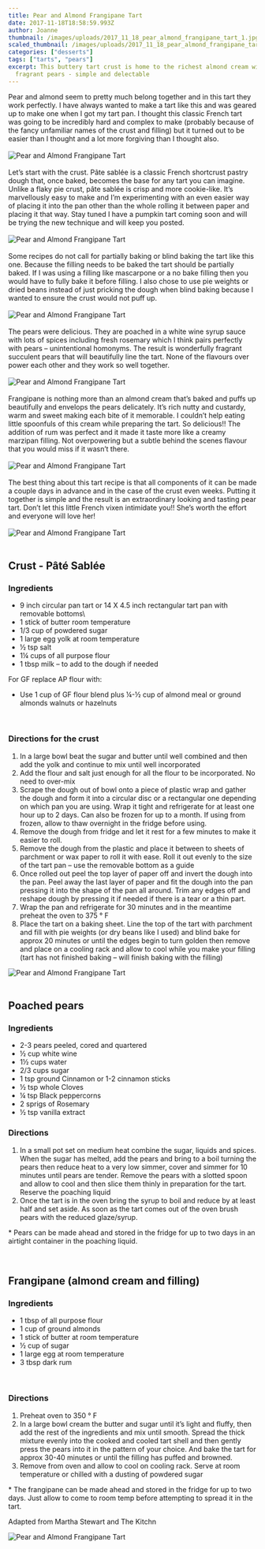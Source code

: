 ```yaml
---
title: Pear and Almond Frangipane Tart
date: 2017-11-18T18:58:59.993Z
author: Joanne
thumbnail: /images/uploads/2017_11_18_pear_almond_frangipane_tart_1.jpg
scaled_thumbnail: /images/uploads/2017_11_18_pear_almond_frangipane_tart_0.jpg
categories: ["desserts"]
tags: ["tarts", "pears"]
excerpt: This buttery tart crust is home to the richest almond cream with the most
  fragrant pears - simple and delectable
---
```

Pear and almond seem to pretty much belong together and in this tart they work perfectly. I have always wanted to make a tart like this and was geared up to make one when I got my tart pan. I thought this classic French tart was going to be incredibly hard and complex to make (probably because of the fancy unfamiliar names of the crust and filling) but it turned out to be easier than I thought and a lot more forgiving than I thought also.
<br>
<br>
![Pear and Almond Frangipane Tart](/images/uploads/2017_11_18_pear_almond_frangipane_tart_2.jpg)
<br>
<br>
Let’s start with the crust. Pâte sablée is a classic French shortcrust pastry dough that, once baked, becomes the base for any tart you can imagine. Unlike a flaky pie crust, pâte sablée is crisp and more cookie-like.  It’s marvellously easy to make and I’m experimenting with an even easier way of placing it into the pan other than the whole rolling it between paper and placing it that way.  Stay tuned I have a pumpkin tart coming soon and will be trying the new technique and will keep you posted.
<br>
<br>
![Pear and Almond Frangipane Tart](/images/uploads/2017_11_18_pear_almond_frangipane_tart_3.jpg)
<br>
<br>
Some recipes do not call for partially baking or blind baking the tart like this one.  Because the filling needs to be baked the tart should be partially baked. If I was using a filling like mascarpone or a no bake filling then you would have to fully bake it before filling. I also chose to use pie weights or dried beans instead of just pricking the dough when blind baking because I wanted to ensure the crust would not puff up.
<br>
<br>
![Pear and Almond Frangipane Tart](/images/uploads/2017_11_18_pear_almond_frangipane_tart_4.jpg)
<br>
<br>
The pears were delicious. They are poached in a white wine syrup sauce with lots of spices including fresh rosemary which I think pairs perfectly with pears &ndash; unintentional homonyms. The result is wonderfully fragrant succulent pears that will beautifully line the tart. None of the flavours over power each other and they work so well together.
<br>
<br>
![Pear and Almond Frangipane Tart](/images/uploads/2017_11_18_pear_almond_frangipane_tart_5.jpg)
<br>
<br>
Frangipane is nothing more than an almond cream that’s baked and puffs up beautifully and envelops the pears delicately. It’s rich nutty and custardy, warm and sweet making each bite of it memorable.  I couldn’t help eating little spoonfuls of this cream while preparing the tart. So delicious!! The addition of rum was perfect and it made it taste more like a creamy marzipan filling. Not overpowering but a subtle behind the scenes flavour that you would miss if it wasn’t there.
<br>
<br>
![Pear and Almond Frangipane Tart](/images/uploads/2017_11_18_pear_almond_frangipane_tart_6.jpg)
<br>
<br>
The best thing about this tart recipe is that all components of it can be made a couple days in advance and in the case of the crust even weeks.  Putting it together is simple and the result is an extraordinary looking and tasting pear tart. Don’t let this little French vixen intimidate you!! She’s worth the effort and everyone will love her!
<br>
<br>
![Pear and Almond Frangipane Tart](/images/uploads/2017_11_18_pear_almond_frangipane_tart_7.jpg)
<br>
<br>

## Crust - Pâté Sablée

### Ingredients

* 9 inch circular pan tart or 14 X 4.5 inch rectangular tart pan with removable bottoms\
* 1 stick of butter room temperature
* 1/3 cup of powdered sugar
* 1 large egg yolk at room temperature
* &frac12; tsp salt
* 1&frac14; cups of all purpose flour
* 1 tbsp milk &ndash; to add to the dough if needed

For GF replace AP flour with:

* Use 1 cup of GF flour blend plus &frac14;-&frac12; cup of almond meal or ground almonds walnuts or hazelnuts
<br>

### Directions for the crust

1. In a large bowl beat the sugar and butter until well combined and then add the yolk and continue to mix until well incorporated
2. Add the flour and salt just enough for all the flour to be incorporated. No need to over-mix
3. Scrape the dough out of bowl onto a piece of plastic wrap and gather the dough and form it into a circular disc or a rectangular one depending on which pan you are using. Wrap it tight and refrigerate for at least one hour up to 2 days. Can also be frozen for up to a month.  If using from frozen, allow to thaw overnight in the fridge before using.  
4. Remove the dough from fridge and let it rest for a few minutes to make it easier to roll.
5. Remove the dough from the plastic and place it between to sheets of parchment or wax paper to roll it with ease. Roll it out evenly to the size of the tart pan &ndash; use the removable bottom as a guide
6. Once rolled out peel the top layer of paper off and invert the dough into the pan. Peel away the last layer of paper and fit the dough into the pan pressing it into the shape of the pan all around. Trim any edges off and reshape dough by pressing it if needed if there is a tear or a thin part.
7. Wrap the pan and refrigerate for 30 minutes and in the meantime preheat the oven to 375 &deg; F
8. Place the tart on a baking sheet.  Line the top of the tart with parchment and fill with pie weights (or dry beans like I used) and blind bake for approx 20 minutes or until the edges begin to turn golden then remove and place on a cooling rack and allow to cool while you make your filling (tart has not finished baking &ndash; will finish baking with the filling)  

![Pear and Almond Frangipane Tart](/images/uploads/2017_11_18_pear_almond_frangipane_tart_8.jpg)
<br>
<br>

## Poached pears

### Ingredients

* 2-3 pears peeled, cored and quartered
* &frac12; cup white wine
* 1&frac12; cups water
* 2/3 cups sugar
* 1 tsp ground Cinnamon or 1-2 cinnamon sticks
* &frac12; tsp whole Cloves
* &frac14; tsp Black peppercorns
* 2 sprigs of Rosemary
* &frac12; tsp vanilla extract
  <br>

### Directions

1. In a small pot set on medium heat combine the sugar, liquids and spices. When the sugar has melted, add the pears and bring to a boil turning the pears then reduce heat to a very low simmer, cover and simmer for 10 minutes until pears are tender. Remove the pears with a slotted spoon and allow to cool and then slice them thinly in preparation for the tart. Reserve the poaching liquid
2. Once the tart is in the oven bring the syrup to boil and reduce by at least half and set aside. As soon as the tart comes out of the oven brush pears with the reduced glaze/syrup.

\* Pears can be made ahead and stored in the fridge for up to two days in an airtight container in the poaching liquid.

<br>

## Frangipane (almond cream and filling)

### Ingredients

* 1 tbsp of all purpose flour
* 1 cup of ground almonds
* 1 stick of butter at room temperature
* &frac12; cup of sugar
* 1 large egg at room temperature
* 3 tbsp dark rum
<br>

### Directions

1. Preheat oven to 350 &deg; F
2. In a large bowl cream the butter and sugar until it’s light and fluffy, then add the rest of the ingredients and mix until smooth.  Spread the thick mixture evenly into the cooked and cooled tart shell and then gently press the pears into it in the pattern of your choice. And bake the tart for approx 30-40 minutes or until the filling has puffed and browned.
3. Remove from oven and allow to cool on cooling rack. Serve at room temperature or chilled with a dusting of powdered sugar

\* The frangipane can be made ahead and stored in the fridge for up to two days.  Just allow to come to room temp before attempting to spread it in the tart.  

Adapted from Martha Stewart and The Kitchn
<br>

![Pear and Almond Frangipane Tart](/images/uploads/2017_11_18_pear_almond_frangipane_tart_9.jpg)
